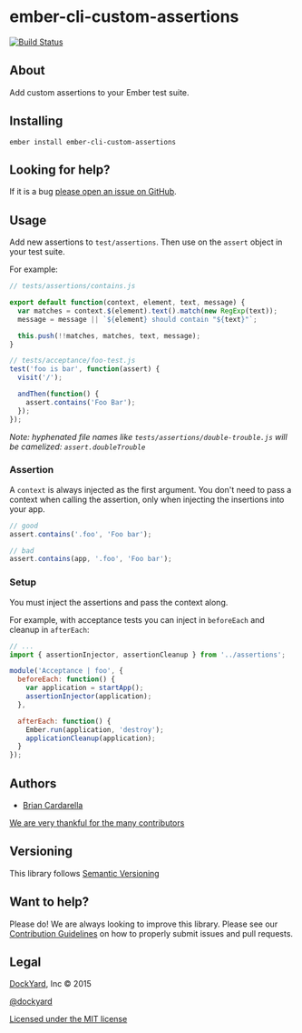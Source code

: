 # ember-cli-custom-assertions #

[![Build Status](https://secure.travis-ci.org/dockyard/ember-cli-custom-assertions.svg?branch=master)](http://travis-ci.org/dockyard/ember-cli-custom-assertions)

## About ##

Add custom assertions to your Ember test suite.

## Installing ##

`ember install ember-cli-custom-assertions`

## Looking for help? ##

If it is a bug [please open an issue on GitHub](https://github.com/dockyard/ember-cli-custom-assertions/issues).

## Usage ##

Add new assertions to `test/assertions`. Then use on the `assert` object in your test suite.

For example:

```javascript
// tests/assertions/contains.js

export default function(context, element, text, message) {
  var matches = context.$(element).text().match(new RegExp(text));
  message = message || `${element} should contain "${text}"`;

  this.push(!!matches, matches, text, message);
}

// tests/acceptance/foo-test.js
test('foo is bar', function(assert) {
  visit('/');

  andThen(function() {
    assert.contains('Foo Bar');
  });
});
```

*Note: hyphenated file names like `tests/assertions/double-trouble.js`
will be camelized: `assert.doubleTrouble`*

### Assertion

A `context` is always injected as the first argument. You don't need to
pass a context when calling the assertion, only when injecting the insertions into your app.

```js
// good
assert.contains('.foo', 'Foo bar');

// bad
assert.contains(app, '.foo', 'Foo bar');
```

### Setup

You must inject the assertions and pass the context along.

For example, with acceptance tests you can inject in `beforeEach` and
cleanup in `afterEach`:

```javascript
// ...
import { assertionInjector, assertionCleanup } from '../assertions'; 

module('Acceptance | foo', {
  beforeEach: function() {
    var application = startApp();
    assertionInjector(application);
  },

  afterEach: function() {
    Ember.run(application, 'destroy');
    applicationCleanup(application);
  }
});
```

## Authors ##

* [Brian Cardarella](http://twitter.com/bcardarella)

[We are very thankful for the many contributors](https://github.com/dockyard/ember-cli-custom-assertions/graphs/contributors)

## Versioning ##

This library follows [Semantic Versioning](http://semver.org)

## Want to help? ##

Please do! We are always looking to improve this library. Please see our
[Contribution Guidelines](https://github.com/dockyard/ember-cli-custom-assertions/blob/master/CONTRIBUTING.md)
on how to properly submit issues and pull requests.

## Legal ##

[DockYard](http://dockyard.com), Inc &copy; 2015

[@dockyard](http://twitter.com/dockyard)

[Licensed under the MIT license](http://www.opensource.org/licenses/mit-license.php)
